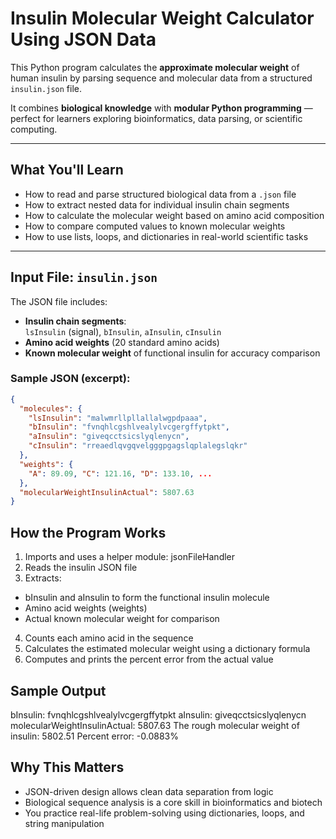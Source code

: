 # Insulin Molecular Weight Calculator Using JSON Data

This Python program calculates the **approximate molecular weight** of human insulin by parsing sequence and molecular data from a structured `insulin.json` file.

It combines **biological knowledge** with **modular Python programming** — perfect for learners exploring bioinformatics, data parsing, or scientific computing.

---

## What You'll Learn

- How to read and parse structured biological data from a `.json` file  
- How to extract nested data for individual insulin chain segments  
- How to calculate the molecular weight based on amino acid composition  
- How to compare computed values to known molecular weights  
- How to use lists, loops, and dictionaries in real-world scientific tasks

---

## Input File: `insulin.json`

The JSON file includes:
- **Insulin chain segments**:  
  `lsInsulin` (signal), `bInsulin`, `aInsulin`, `cInsulin`  
- **Amino acid weights** (20 standard amino acids)  
- **Known molecular weight** of functional insulin for accuracy comparison

### Sample JSON (excerpt):
```json
{
  "molecules": {
    "lsInsulin": "malwmrllpllallalwgpdpaaa",
    "bInsulin": "fvnqhlcgshlvealylvcgergffytpkt",
    "aInsulin": "giveqcctsicslyqlenycn",
    "cInsulin": "rreaedlqvgqvelgggpgagslqplalegslqkr"
  },
  "weights": {
    "A": 89.09, "C": 121.16, "D": 133.10, ...
  },
  "molecularWeightInsulinActual": 5807.63
}
```
## How the Program Works
1. Imports and uses a helper module: jsonFileHandler  
2. Reads the insulin JSON file
3. Extracts:  
- bInsulin and aInsulin to form the functional insulin molecule
- Amino acid weights (weights)  
- Actual known molecular weight for comparison
4. Counts each amino acid in the sequence
5. Calculates the estimated molecular weight using a dictionary formula
6. Computes and prints the percent error from the actual value

## Sample Output

bInsulin: fvnqhlcgshlvealylvcgergffytpkt
aInsulin: giveqcctsicslyqlenycn
molecularWeightInsulinActual: 5807.63
The rough molecular weight of insulin: 5802.51
Percent error: -0.0883%


## Why This Matters
- JSON-driven design allows clean data separation from logic
- Biological sequence analysis is a core skill in bioinformatics and biotech
- You practice real-life problem-solving using dictionaries, loops, and string manipulation

